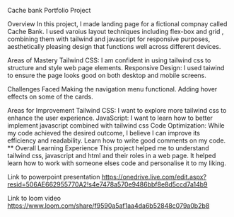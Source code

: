 Cache bank Portfolio Project

Overview
In this project, I made landing page for a fictional compnay called Cache Bank. I used varoius layout techniques including flex-box and grid , combining them with tailwind and javascript for responsive purposes, aesthetically pleasing design that functions well across different devices.

Areas of Mastery
Tailwind CSS: I am confident in using tailwind css to structure and style web page elements.
Responsive Design: I used taiwind to ensure the page looks good on both desktop and mobile screens.


Challenges Faced
Making the navigation menu functional.
Adding hover effects on some of the cards.


Areas for Improvement
Tailwind CSS: I want to explore more tailwind css  to enhance the user experience.
JavaScript: I want to learn how to better implement javascript combined with tailwind css
Code Optimization: While my code achieved the desired outcome, I believe I can improve its efficiency and readability.
Learn how to write good comments on my code.
**
Overall Learning Experience
This project helped me to understand tailwind css, javascript and html and their roles in a web page.
It helped learn how to work with someone elses code and personalise it to my liking.


Link to powerpoint presentation
https://onedrive.live.com/edit.aspx?resid=506AE662955770A2!s4e7478a570e9486bbf8e8d5ccd7a14b9

Link to loom video
https://www.loom.com/share/f9590a5af1aa4da6b52848c079a0b2b8

